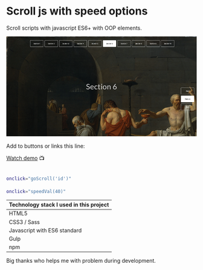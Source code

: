 # Scroll js with speed options

Scroll scripts with javascript ES6+ with OOP elements. 

![ScrollOptions](screenshot-scroll.png)

Add to buttons or links this line:

[Watch demo](https://haendzel.github.io/scrolloptions-js/) 📺 

```bash

onclick="goScroll('id')"

onclick="speedVal(40)"

```

| Technology stack I used in this project |
|--------------|
|HTML5 |
|CSS3 / Sass |
|Javascript with ES6 standard |
|Gulp |
|npm |


Big thanks who helps me with problem during development.
